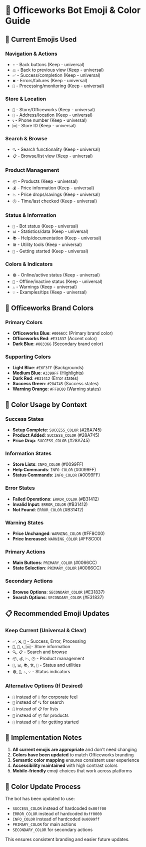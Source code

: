 # 🎨 Officeworks Bot Emoji & Color Guide

## 📱 **Current Emojis Used**

### **Navigation & Actions**
- `⬅️` - Back buttons (Keep - universal)
- `🔙` - Back to previous view (Keep - universal)
- `✅` - Success/completion (Keep - universal)
- `❌` - Errors/failures (Keep - universal)
- `🔄` - Processing/monitoring (Keep - universal)

### **Store & Location**
- `🏪` - Store/Officeworks (Keep - universal)
- `📍` - Address/location (Keep - universal)
- `📞` - Phone number (Keep - universal)
- `🆔` - Store ID (Keep - universal)

### **Search & Browse**
- `🔍` - Search functionality (Keep - universal)
- `📋` - Browse/list view (Keep - universal)

### **Product Management**
- `📦` - Products (Keep - universal)
- `💰` - Price information (Keep - universal)
- `📉` - Price drops/savings (Keep - universal)
- `🕒` - Time/last checked (Keep - universal)

### **Status & Information**
- `🤖` - Bot status (Keep - universal)
- `📊` - Statistics/data (Keep - universal)
- `📚` - Help/documentation (Keep - universal)
- `🛠️` - Utility tools (Keep - universal)
- `🚀` - Getting started (Keep - universal)

### **Colors & Indicators**
- `🟢` - Online/active status (Keep - universal)
- `🔴` - Offline/inactive status (Keep - universal)
- `⚠️` - Warnings (Keep - universal)
- `💡` - Examples/tips (Keep - universal)

## 🎨 **Officeworks Brand Colors**

### **Primary Colors**
- **Officeworks Blue**: `#0066CC` (Primary brand color)
- **Officeworks Red**: `#E31837` (Accent color)
- **Dark Blue**: `#003366` (Secondary brand color)

### **Supporting Colors**
- **Light Blue**: `#E6F3FF` (Backgrounds)
- **Medium Blue**: `#3399FF` (Highlights)
- **Dark Red**: `#B31412` (Error states)
- **Success Green**: `#28A745` (Success states)
- **Warning Orange**: `#FF8C00` (Warning states)

## 🔧 **Color Usage by Context**

### **Success States**
- **Setup Complete**: `SUCCESS_COLOR` (#28A745)
- **Product Added**: `SUCCESS_COLOR` (#28A745)
- **Price Drop**: `SUCCESS_COLOR` (#28A745)

### **Information States**
- **Store Lists**: `INFO_COLOR` (#0099FF)
- **Help Commands**: `INFO_COLOR` (#0099FF)
- **Status Commands**: `INFO_COLOR` (#0099FF)

### **Error States**
- **Failed Operations**: `ERROR_COLOR` (#B31412)
- **Invalid Input**: `ERROR_COLOR` (#B31412)
- **Not Found**: `ERROR_COLOR` (#B31412)

### **Warning States**
- **Price Unchanged**: `WARNING_COLOR` (#FF8C00)
- **Price Increased**: `WARNING_COLOR` (#FF8C00)

### **Primary Actions**
- **Main Buttons**: `PRIMARY_COLOR` (#0066CC)
- **State Selection**: `PRIMARY_COLOR` (#0066CC)

### **Secondary Actions**
- **Browse Options**: `SECONDARY_COLOR` (#E31837)
- **Search Options**: `SECONDARY_COLOR` (#E31837)

## 📋 **Recommended Emoji Updates**

### **Keep Current (Universal & Clear)**
- `✅`, `❌`, `🔄` - Success, Error, Processing
- `🏪`, `📍`, `📞`, `🆔` - Store information
- `🔍`, `📋` - Search and browse
- `📦`, `💰`, `📉`, `🕒` - Product management
- `🤖`, `📊`, `📚`, `🛠️`, `🚀` - Status and utilities
- `🟢`, `🔴`, `⚠️`, `💡` - Status indicators

### **Alternative Options (If Desired)**
- `🏢` instead of `🏪` for corporate feel
- `🔎` instead of `🔍` for search
- `📝` instead of `📋` for lists
- `💼` instead of `📦` for products
- `🎯` instead of `🚀` for getting started

## 🎯 **Implementation Notes**

1. **All current emojis are appropriate** and don't need changing
2. **Colors have been updated** to match Officeworks branding
3. **Semantic color mapping** ensures consistent user experience
4. **Accessibility maintained** with high contrast colors
5. **Mobile-friendly** emoji choices that work across platforms

## 🔄 **Color Update Process**

The bot has been updated to use:
- `SUCCESS_COLOR` instead of hardcoded `0x00ff00`
- `ERROR_COLOR` instead of hardcoded `0xff0000`
- `INFO_COLOR` instead of hardcoded `0x0099ff`
- `PRIMARY_COLOR` for main actions
- `SECONDARY_COLOR` for secondary actions

This ensures consistent branding and easier future updates.
